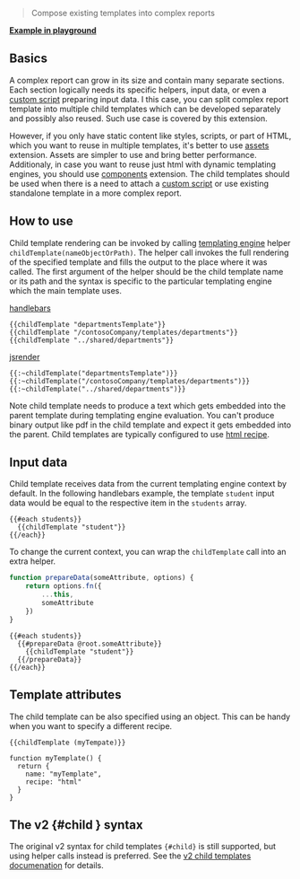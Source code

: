 

> Compose existing templates into complex reports

**[Example in playground](https://playground.jsreport.net/w/admin/IkdKFoT9)**

## Basics

A complex report can grow in its size and contain many separate sections. Each section logically needs its specific helpers, input data, or even a [custom script](/learn/scripts) preparing input data. I this case, you can split complex report template into multiple child templates which can be developed separately and possibly also reused. Such use case is covered by this extension.

However, if you only have static content like styles, scripts, or part of HTML, which you want to reuse in multiple templates,  it's better to use [assets](https://jsreport.net/learn/assets) extension. Assets are simpler to use and bring better performance. Additionaly, in case you want to reuse just html with dynamic templating engines, you should use [components](/learn/components) extension. The child templates should be used when there is a need to attach a [custom script](/learn/scripts) or use existing standalone template in a more complex report.

## How to use

Child template rendering can be invoked by calling [templating engine](/learn/templating-engines) helper `childTemplate(nameObjectOrPath)`.
The helper call invokes the full rendering of the specified template and fills the output to the place where it was called.
The first argument of the helper should be the child template name or its path and the syntax is specific to the particular templating engine which the main template uses.

[handlebars](/learn/handlebars)
```
{{childTemplate "departmentsTemplate"}}
{{childTemplate "/contosoCompany/templates/departments"}}
{{childTemplate "../shared/departments"}}
```

[jsrender](/learn/jsrender)
```
{{:~childTemplate("departmentsTemplate")}}
{{:~childTemplate("/contosoCompany/templates/departments")}}
{{:~childTemplate("../shared/departments")}}
```

Note child template needs to produce a text which gets embedded into the parent template during templating engine evaluation.
You can't produce binary output like pdf in the child template and expect it gets embedded into the parent.
Child templates are typically configured to use [html recipe](/learn/html).

## Input data
Child template receives data from the current templating engine context by default.
In the following handlebars example, the template `student` input data would be equal to the respective item in the `students` array.
```
{{#each students}}
  {{childTemplate "student"}}
{{/each}}
```

To change the current context, you can wrap the `childTemplate` call into an extra helper.

```js
function prepareData(someAttribute, options) {   
    return options.fn({
        ...this,
        someAttribute
    })
}
```

```
{{#each students}}
  {{#prepareData @root.someAttribute}}
    {{childTemplate "student"}}
  {{/prepareData}}
{{/each}}
```

## Template attributes
The child template can be also specified using an object. This can be handy when you want to specify a different recipe.

```
{{childTemplate (myTempate)}}

function myTemplate() {
  return {
    name: "myTemplate",
    recipe: "html"
  }
}
```

## The v2 {#child } syntax
The original v2 syntax for child templates `{#child}` is still supported, but using helper calls instead is preferred.
See the [v2 child templates documenation](/learn/2.11.0/child-templates) for details.
